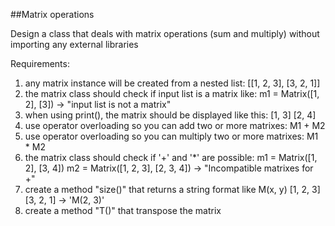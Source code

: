 ##Matrix operations

Design a class that deals with matrix operations (sum and multiply) without importing any external libraries

Requirements:
 1) any matrix instance will be created from a nested list: [[1, 2, 3], [3, 2, 1]]
 2) the matrix class should check if input list is a matrix like:
    m1 = Matrix([1, 2], [3]) -> "input list is not a matrix"
 3) when using print(), the matrix should be displayed like this:
        [1, 3]
        [2, 4]
 4) use operator overloading so you can add two or more matrixes: M1 + M2
 5) use operator overloading so you can multiply two or more matrixes: M1 * M2
 6) the matrix class should check if '+' and '*' are possible:
    m1 = Matrix([1, 2], [3, 4])
    m2 = Matrix([1, 2, 3], [2, 3, 4]) -> "Incompatible matrixes for +"
 7) create a method "size()" that returns a string format like M(x, y)
         [1, 2, 3]
         [3, 2, 1]  ->  'M(2, 3)'
 8) create a method "T()" that transpose the matrix
